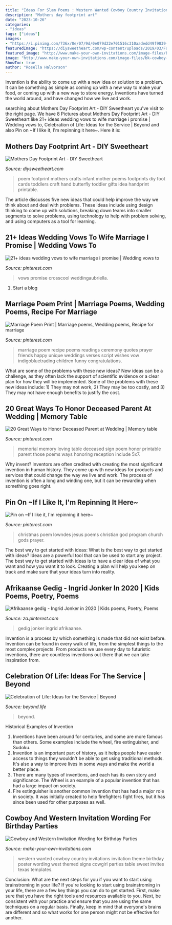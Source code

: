 ```yaml
---
title: "Ideas For Slam Poems : Western Wanted Cowboy Country Invitations Invitation Theme Birthday Poster Wording West Themed Signs Cowgirl Parties Table Sweet Invites Texas Templates"
description: "Mothers day footprint art"
date: "2023-10-26"
categories:
- "ideas"
tags: ["ideas"]
images:
- "https://i.pinimg.com/736x/0e/07/9d/0e079d22e701516c310aadedd49f9839--god-jesus-gods-love.jpg"
featuredImage: "https://diysweetheart.com/wp-content/uploads/2019/03/Footprint-Poem.jpg"
featured_image: "http://www.make-your-own-invitations.com/image-files/bk-cowboy-invitations.jpg"
image: "http://www.make-your-own-invitations.com/image-files/bk-cowboy-invitations.jpg"
ShowToc: true
author: "Rosella Halvorson"
---
```



Invention is the ability to come up with a new idea or solution to a problem. It can be something as simple as coming up with a new way to make your food, or coming up with a new way to store energy. Inventions have turned the world around, and have changed how we live and work.

	

		
searching about Mothers Day Footprint Art - DIY Sweetheart you've visit to the right page. We have 8 Pictures about Mothers Day Footprint Art - DIY Sweetheart like 21+ ideas wedding vows to wife marriage i promise | Wedding vows to, Celebration of Life: Ideas for the Service | Beyond and also Pin on ~If I like it, I&#039;m repinning it here~. Here it is:
		
    
## Mothers Day Footprint Art - DIY Sweetheart

<img loading=lazy src="https://diysweetheart.com/wp-content/uploads/2019/03/Footprint-Poem.jpg" onerror="this.onerror=null;this.src='https://tse2.mm.bing.net/th?id=OIP.vGL1rizLZ4Zkw7fWHQcU5gHaJ4&amp;pid=15.1';" alt="Mothers Day Footprint Art - DIY Sweetheart">

_Source: diysweetheart.com_

>poem footprint mothers crafts infant mother poems footprints diy foot cards toddlers craft hand butterfly toddler gifts idea handprint printable. 

	

The article discusses five new ideas that could help improve the way we think about and deal with problems. These ideas include using design thinking to come up with solutions, breaking down teams into smaller segments to solve problems, using technology to help with problem solving, and using computers as a tool for learning.

    
## 21+ Ideas Wedding Vows To Wife Marriage I Promise | Wedding Vows To

<img loading=lazy src="https://i.pinimg.com/736x/f6/db/db/f6dbdbaa6a860f3e14552ea51e6a9355.jpg" onerror="this.onerror=null;this.src='https://tse1.mm.bing.net/th?id=OIP.yIwG48BySTMtC2U4VDF4BAAAAA&amp;pid=15.1';" alt="21+ ideas wedding vows to wife marriage i promise | Wedding vows to">

_Source: pinterest.com_

>vows promise crosscool weddingaubriella. 

	

1. Start a blog

    
## Marriage Poem Print | Marriage Poems, Wedding Poems, Recipe For Marriage

<img loading=lazy src="https://i.pinimg.com/736x/bd/2c/64/bd2c640d773d06dcc0b9b6a07c4acadf--marriage-poems-wedding-sayings.jpg" onerror="this.onerror=null;this.src='https://tse2.mm.bing.net/th?id=OIP.iq5iWKcJ2QIU2eLFHJBIvgHaJ4&amp;pid=15.1';" alt="Marriage Poem Print | Marriage poems, Wedding poems, Recipe for marriage">

_Source: pinterest.com_

>marriage poem recipe poems readings ceremony quotes prayer friends happy unique weddings verses script wishes vow indigobluetrading children funny congratulations. 

	

What are some of the problems with these new ideas?
New ideas can be a challenge, as they often lack the support of scientific evidence or a clear plan for how they will be implemented. Some of the problems with these new ideas include: 1) They may not work, 2) They may be too costly, and 3) They may not have enough benefits to justify the cost.

    
## 20 Great Ways To Honor Deceased Parent At Wedding | Memory Table

<img loading=lazy src="https://i.pinimg.com/736x/70/3c/18/703c181da35721c165140e7f0a274919--wedding-memorial-table-table-wedding.jpg" onerror="this.onerror=null;this.src='https://tse2.mm.bing.net/th?id=OIP.ynvgNpAGgdctulYtPqPunQHaHR&amp;pid=15.1';" alt="20 Great Ways to Honor Deceased Parent at Wedding | Memory table">

_Source: pinterest.com_

>memorial memory loving table deceased sign poem honor printable parent those poems ways honoring reception include 5x7. 

	

Why invent?
Inventors are often credited with creating the most significant invention in human history. They come up with new ideas for products and services that could change the way we live and work. The process of invention is often a long and winding one, but it can be rewarding when something goes right.

    
## Pin On ~If I Like It, I&#039;m Repinning It Here~

<img loading=lazy src="https://i.pinimg.com/736x/0e/07/9d/0e079d22e701516c310aadedd49f9839--god-jesus-gods-love.jpg" onerror="this.onerror=null;this.src='https://tse1.mm.bing.net/th?id=OIP.DaKuGNJjDiyVTLIwzwxyMQHaK0&amp;pid=15.1';" alt="Pin on ~If I like it, I&#039;m repinning it here~">

_Source: pinterest.com_

>christmas poem lowndes jesus poems christian god program church gods prayer. 

	

The best way to get started with ideas: What is the best way to get started with ideas?
Ideas are a powerful tool that can be used to start any project. The best way to get started with ideas is to have a clear idea of what you want and how you want it to look. Creating a plan will help you keep on track and make sure that your ideas turn into reality.

    
## Afrikaanse Gedig - Ingrid Jonker In 2020 | Kids Poems, Poetry, Poems

<img loading=lazy src="https://i.pinimg.com/736x/f1/c1/c3/f1c1c33ef3f660602fccae67db5849ce.jpg" onerror="this.onerror=null;this.src='https://tse4.mm.bing.net/th?id=OIP.-EmQC_jlLCc17gEEyDFDYwHaN6&amp;pid=15.1';" alt="Afrikaanse gedig - Ingrid Jonker in 2020 | Kids poems, Poetry, Poems">

_Source: za.pinterest.com_

>gedig jonker ingrid afrikaanse. 

	

Invention is a process by which something is made that did not exist before. Invention can be found in every walk of life, from the simplest things to the most complex projects. From products we use every day to futuristic inventions, there are countless inventions out there that we can take inspiration from.

    
## Celebration Of Life: Ideas For The Service | Beyond

<img loading=lazy src="https://beyond.life/help-centre/wp-content/uploads/2019/01/celebration-of-life-funeral.jpg" onerror="this.onerror=null;this.src='https://tse1.mm.bing.net/th?id=OIP.b6Rpw6K1Ze64lYVK_EHQ0gHaE8&amp;pid=15.1';" alt="Celebration of Life: Ideas for the Service | Beyond">

_Source: beyond.life_

>beyond. 

	

Historical Examples of Invention
1. Inventions have been around for centuries, and some are more famous than others. Some examples include the wheel, fire extinguisher, and Sudoku.
2. Invention is an important part of history, as it helps people have easier access to things they wouldn't be able to get using traditional methods. It's also a way to improve lives in some ways and make the world a better place.
3. There are many types of inventions, and each has its own story and significance. The Wheel is an example of a popular invention that has had a large impact on society.
4. Fire extinguisher is another common invention that has had a major role in society. It was initially created to help firefighters fight fires, but it has since been used for other purposes as well.

    
## Cowboy And Western Invitation Wording For Birthday Parties

<img loading=lazy src="http://www.make-your-own-invitations.com/image-files/bk-cowboy-invitations.jpg" onerror="this.onerror=null;this.src='https://tse2.mm.bing.net/th?id=OIP.RJZVQpE9lP8rbOSQTyvAGAHaLH&amp;pid=15.1';" alt="Cowboy and Western Invitation Wording for Birthday Parties">

_Source: make-your-own-invitations.com_

>western wanted cowboy country invitations invitation theme birthday poster wording west themed signs cowgirl parties table sweet invites texas templates. 

	

Conclusion: What are the next steps for you if you want to start using brainstroming in your life?
If you're looking to start using brainstroming in your life, there are a few key things you can do to get started. First, make sure that you have the right tools and resources available to you. Next, be consistent with your practice and ensure that you are using the same techniques on a regular basis. Finally, keep in mind that everyone's brains are different and so what works for one person might not be effective for another.

